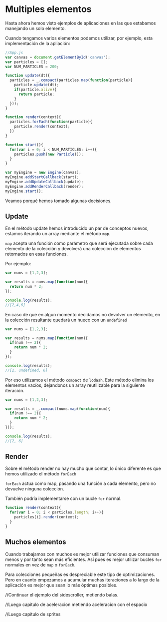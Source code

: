 # Multiples elementos

Hasta ahora hemos visto ejemplos de aplicaciones en las que estabamos manejando un solo elemento.

Cuando tengamos varios elementos podemos utilizar, por ejemplo, esta implementación de la apliación:

```javascript
//App.js
var canvas = document.getElementById('canvas');
var particles = [];
var NUM_PARTICLES = 200;

function update(dt){
  particles = _.compact(particles.map(function(particle){
    particle.update(dt);
    if(particle.alive){
      return particle;
    }
  }));
}

function render(context){
  particles.forEach(function(particle){
    particle.render(context);
  })
}

function start(){
  for(var i = 0; i < NUM_PARTICLES; i++){
    particles.push(new Particle());
  }
}

var myEngine = new Engine(canvas);
myEngine.addStartCallback(start);
myEngine.addUpdateCallback(update);
myEngine.addRenderCallback(render);
myEngine.start();
```


Veamos porqué hemos tomado algunas decisiones.

## Update

En el método update hemos introducido un par de conceptos nuevos, estamos iterando un array mediante el método `map`.

`map` acepta una función como parámetro que será ejecutada sobre cada elemento de la colección y devolverá una colección de elementos retornados en esas funciones.

Por ejemplo:

```javascript
var nums = [1,2,3];

var results = nums.map(function(num){
  return num * 2;
});

console.log(results);
//[2,4,6]
```

En caso de que en algun momento decidamos no devolver un elemento, en la colección resultante quedará un hueco con un `undefined`

```javascript
var nums = [1,2,3];

var results = nums.map(function(num){
  if(num !== 2){
    return num * 2;
  }
});

console.log(results);
//[2, undefined, 6]
```

Por eso utilizamos el método `compact` de `lodash`. Este método elimina los elementos vacíos, dejandonos un array reutilizable para la siguiente iteración.

```javascript
var nums = [1,2,3];

var results = _.compact(nums.map(function(num){
  if(num !== 2){
    return num * 2;
  }
}));

console.log(results);
//[2, 6]
```

## Render

Sobre el método render no hay mucho que contar, lo único diferente es que hemos utilizado el método `forEach`

`forEach` actua como map, pasando una función a cada elemento, pero no devuelve ninguna colección.

También podría implementarse con un bucle `for` normal.

```javascript
function render(context){
  for(var i = 0; i < particles.length; i++){
    particles[i].render(context);
  }
}
```

## Muchos elementos

Cuando trabajamos con muchos es mejor utilizar funciones que consuman menos y por tanto sean más eficientes. Así pues es mejor utilizar bucles `for` normales en vez de `map` o `forEach`.

Para colecciones pequeñas es despreciable este tipo de optimizaciones. Pero en cuanto empezamos a acumular muchas iteraciones a lo largo de la aplicación es mejor que sean lo más óptimas posibles.

//Continuar el ejemplo del sidescroller, metiendo balas.

//Luego capitulo de aceleracion metiendo aceleracion con el espacio 

//Luego capítulo de sprites